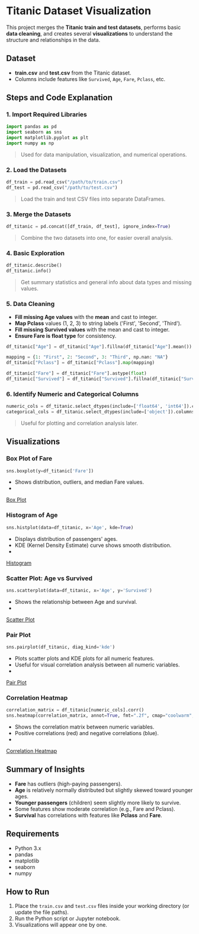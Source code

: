 # Titanic Dataset Visualization

This project merges the **Titanic train and test datasets**, performs basic **data cleaning**, and creates several **visualizations** to understand the structure and relationships in the data.


## Dataset
- **train.csv** and **test.csv** from the Titanic dataset.
- Columns include features like `Survived`, `Age`, `Fare`, `Pclass`, etc.


## Steps and Code Explanation

### 1. **Import Required Libraries**
```python
import pandas as pd
import seaborn as sns
import matplotlib.pyplot as plt
import numpy as np
```
> Used for data manipulation, visualization, and numerical operations.


### 2. **Load the Datasets**
```python
df_train = pd.read_csv("/path/to/train.csv")
df_test = pd.read_csv("/path/to/test.csv")
```
> Load the train and test CSV files into separate DataFrames.


### 3. **Merge the Datasets**
```python
df_titanic = pd.concat([df_train, df_test], ignore_index=True)
```
> Combine the two datasets into one, for easier overall analysis.


### 4. **Basic Exploration**
```python
df_titanic.describe()
df_titanic.info()
```
> Get summary statistics and general info about data types and missing values.


### 5. **Data Cleaning**
- **Fill missing Age values** with the **mean** and cast to integer.
- **Map Pclass** values (1, 2, 3) to string labels ('First', 'Second', 'Third').
- **Fill missing Survived values** with the mean and cast to integer.
- **Ensure Fare is float type** for consistency.

```python
df_titanic["Age"] = df_titanic["Age"].fillna(df_titanic["Age"].mean()).astype(int)

mapping = {1: "First", 2: "Second", 3: "Third", np.nan: "NA"}
df_titanic["Pclass"] = df_titanic["Pclass"].map(mapping)

df_titanic["Fare"] = df_titanic["Fare"].astype(float)
df_titanic["Survived"] = df_titanic["Survived"].fillna(df_titanic["Survived"].mean()).astype(int)
```


### 6. **Identify Numeric and Categorical Columns**
```python
numeric_cols = df_titanic.select_dtypes(include=['float64', 'int64']).columns.tolist()
categorical_cols = df_titanic.select_dtypes(include=['object']).columns.tolist()
```
> Useful for plotting and correlation analysis later.


## Visualizations

### Box Plot of Fare
```python
sns.boxplot(y=df_titanic['Fare'])
```
- Shows distribution, outliers, and median Fare values.
- 
[Box Plot](.images/boxplot.png)

### Histogram of Age
```python
sns.histplot(data=df_titanic, x='Age', kde=True)
```
- Displays distribution of passengers' ages.
- KDE (Kernel Density Estimate) curve shows smooth distribution.
- 
[Histogram](.images/hist.png)

### Scatter Plot: Age vs Survived
```python
sns.scatterplot(data=df_titanic, x='Age', y='Survived')
```
- Shows the relationship between Age and survival.
- 
[Scatter Plot](.images/scatter_plot.png)

### Pair Plot
```python
sns.pairplot(df_titanic, diag_kind='kde')
```
- Plots scatter plots and KDE plots for all numeric features.
- Useful for visual correlation analysis between all numeric variables.
- 
[Pair Plot](.images/pairplot.png)

### Correlation Heatmap
```python
correlation_matrix = df_titanic[numeric_cols].corr()
sns.heatmap(correlation_matrix, annot=True, fmt=".2f", cmap="coolwarm", square=True, linewidths=0.5)
```
- Shows the correlation matrix between numeric variables.
- Positive correlations (red) and negative correlations (blue).
- 
[Correlation Heatmap](.images/corr_heat.png)

## Summary of Insights
- **Fare** has outliers (high-paying passengers).
- **Age** is relatively normally distributed but slightly skewed toward younger ages.
- **Younger passengers** (children) seem slightly more likely to survive.
- Some features show moderate correlation (e.g., Fare and Pclass).
- **Survival** has correlations with features like **Pclass** and **Fare**.


## Requirements
- Python 3.x
- pandas
- matplotlib
- seaborn
- numpy


## How to Run
1. Place the `train.csv` and `test.csv` files inside your working directory (or update the file paths).
2. Run the Python script or Jupyter notebook.
3. Visualizations will appear one by one.
